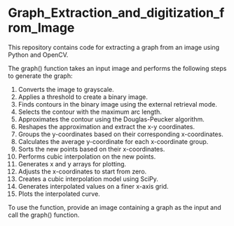 # Graph_Extraction_and_digitization_from_Image
This repository contains code for extracting a graph from an image using Python and OpenCV.

The graph() function takes an input image and performs the following steps to generate the graph:

1. Converts the image to grayscale.
2. Applies a threshold to create a binary image.
3. Finds contours in the binary image using the external retrieval mode.
4. Selects the contour with the maximum arc length.
5. Approximates the contour using the Douglas-Peucker algorithm.
6. Reshapes the approximation and extract the x-y coordinates.
7. Groups the y-coordinates based on their corresponding x-coordinates.
8. Calculates the average y-coordinate for each x-coordinate group.
9. Sorts the new points based on their x-coordinates.
10. Performs cubic interpolation on the new points.
11. Generates x and y arrays for plotting.
12. Adjusts the x-coordinates to start from zero.
13. Creates a cubic interpolation model using SciPy.
14. Generates interpolated values on a finer x-axis grid.
15. Plots the interpolated curve.
    
To use the function, provide an image containing a graph as the input and call the graph() function.





